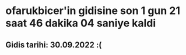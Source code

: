 # ofarukbicer'in gidisine son 1 gun 21 saat 46 dakika 04 saniye kaldi

## Gidis tarihi: 30.09.2022 :(